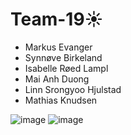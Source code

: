 # Team-19☀
 
- Markus Evanger
- Synnøve Birkeland
- Isabelle Røed Lampl
- Mai Anh Duong 
- Linn Srongyoo Hjulstad
- Mathias Knudsen


![image](https://media1.tenor.com/m/Og-IWGLP9IoAAAAC/cat-wtf.gif)
![image](https://media1.tenor.com/m/qLhbUdKo4QMAAAAC/cat.gif)
